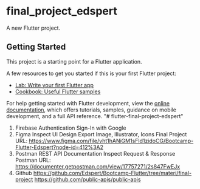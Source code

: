# final_project_edspert

A new Flutter project.

## Getting Started

This project is a starting point for a Flutter application.

A few resources to get you started if this is your first Flutter project:

- [Lab: Write your first Flutter app](https://docs.flutter.dev/get-started/codelab)
- [Cookbook: Useful Flutter samples](https://docs.flutter.dev/cookbook)

For help getting started with Flutter development, view the
[online documentation](https://docs.flutter.dev/), which offers tutorials,
samples, guidance on mobile development, and a full API reference.
"# flutter-final-project-edspert"

1. Firebase Authentication
   Sign-In with Google
2. Figma
   Inspect UI Design
   Export Image, Illustrator, Icons
   Final Project URL:
   https://www.figma.com/file/vht1hANiGM1sFld1zidoCG/Bootcamp-Flutter-Edspert?node-id=412%3A2
3. Postman
   REST API Documentation
   Inspect Request & Response
   Postman URL:
   https://documenter.getpostman.com/view/17757271/2s847FwEJx
4. Github
   https://github.com/Edspert/Bootcamp-Flutter/tree/materi/final-project
   https://github.com/public-apis/public-apis
